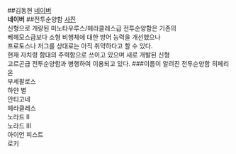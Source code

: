 ##김동현
  [네이버](www.naver.com)  
   **네이버**
##전투순양함
  [사진](http://www.imgbase.info/images/safe-wallpapers/video_games/starcraft/22145_starcraft_starcraft_2_battlecruiser.jpg)  
   신형으로 개량된 미노타우루스/헤라클레스급 전투순양함은 기존의  
    베헤모스급보다 소형 비행체에 대한 방어 능력을 개선했으나  
     프로토스나 저그를 상대로는 아직 취약하다고 할 수 있다.  
      현재 자치령 함대의 주력함으로 쓰이고 있으며 새로 개발된 신형  
       고르곤급 전투순양함과 병행하여 이용되고 있다.
###이름이 알려진 전투순양함
  히페리온  
   부세팔로스  
    하얀 별  
     안티고네  
      헤라클레스  
       노라드 II  
        노라드 III  
         아이언 피스트  
          로키
